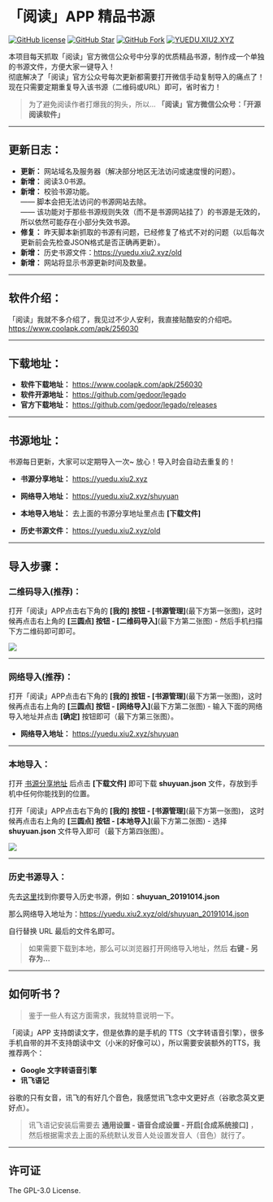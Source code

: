# 「阅读」APP 精品书源

[![GitHub license](https://img.shields.io/badge/license-GPL--3.0-orange?style=flat-square&color=0f6adb)](https://github.com/XIU2/yuedu/blob/master/LICENSE)
[![GitHub Star](https://img.shields.io/github/stars/XIU2/yuedu.svg?style=flat-square&label=Star&color=0f6adb)](https://github.com/XIU2/yuedu/stargazers)
[![GitHub Fork](https://img.shields.io/github/forks/XIU2/yuedu.svg?style=flat-square&label=Fork&color=0f6adb)](https://github.com/XIU2/yuedu/network/members)
[![YUEDU.XIU2.XYZ](https://img.shields.io/static/v1?label=%20&message=YUEDU.XIU2.XYZ&style=flat-square&labelColor=1172EB&color=0f6adb&logo=data:image/png;base64,iVBORw0KGgoAAAANSUhEUgAAABAAAAAQCAYAAAAf8/9hAAAA1ElEQVR42mMULHr9n4ECwEhVA971ijDUb/7CMPnAD4Y4M3aGCeG8ODUKFb/BNCDYgI1hdiwfXBIbQFcDNwBkO0wQXRGyHDofqwHOaiwMq9MFGDwnvWfw0WNnyHbgYnCf+J7h9KO/xBkAYuPzN1EGoIcDLnnaGUCRF5D5INqk/R3DvTf/iI8FmAtgBtRt+sJw8ckfho1ZAnAxnAYgawYBH21WhkVJ/HAxgglJlJuR4cnHfwzsLIwo/o8yYWOYEsnH8PHbP4bStV8Y1lz4hZmUyQEUGwAAWJ624X5VLdcAAAAASUVORK5CYII=)](https://yuedu.xiu2.xyz)

本项目每天抓取「阅读」官方微信公众号中分享的优质精品书源，制作成一个单独的书源文件，方便大家一键导入！  
彻底解决了「阅读」官方公众号每次更新都需要打开微信手动复制导入的痛点了！现在只需要定期重复导入该书源（二维码或URL）即可，省时省力！  
> 为了避免阅读作者打爆我的狗头，所以... **「阅读」官方微信公众号：「开源阅读软件」**  

****

## 更新日志：
- **更新：** 网站域名及服务器（解决部分地区无法访问或速度慢的问题）。
- **新增：** 阅读3.0书源。
- **新增：** 校验书源功能。  
—— 脚本会把无法访问的书源网站去除。  
—— 该功能对于那些书源规则失效（而不是书源网站挂了）的书源是无效的，所以依然可能存在小部分失效书源。
- **修复：** 昨天脚本新抓取的书源有问题，已经修复了格式不对的问题（以后每次更新前会先检查JSON格式是否正确再更新）。
- **新增：** 历史书源文件：https://yuedu.xiu2.xyz/old
- **新增：** 网站将显示书源更新时间及数量。

****

## 软件介绍：
「阅读」我就不多介绍了，我见过不少人安利，我直接贴酷安的介绍吧。  
https://www.coolapk.com/apk/256030

****

## 下载地址：
- **软件下载地址：** https://www.coolapk.com/apk/256030
- **软件开源地址：** https://github.com/gedoor/legado
- **官方下载地址：** https://github.com/gedoor/legado/releases

****

## 书源地址：
书源每日更新，大家可以定期导入一次~ 放心！导入时会自动去重复的！
- **书源分享地址：** https://yuedu.xiu2.xyz
- **网络导入地址：** https://yuedu.xiu2.xyz/shuyuan

- **本地导入地址：** 去上面的书源分享地址里点击 **\[下载文件\]**
- **历史书源文件：** https://yuedu.xiu2.xyz/old

****

## 导入步骤：
### 二维码导入(推荐)：
打开「阅读」APP点击右下角的 **\[我的\] 按钮 - \[书源管理\]**(最下方第一张图)，这时候再点击右上角的 **\[三圆点\] 按钮 - \[二维码导入\]**(最下方第二张图) - 然后手机扫描下方二维码即可即可。  

![](https://yuedu.xiu2.xyz/dist/img/img-02.png)

****

### 网络导入(推荐)：
打开「阅读」APP点击右下角的 **\[我的\] 按钮 - \[书源管理\]**(最下方第一张图)，这时候再点击右上角的 **\[三圆点\] 按钮 - \[网络导入\]**(最下方第二张图) - 输入下面的网络导入地址并点击 **\[确定\]** 按钮即可（最下方第三张图）。  
- **网络导入地址：** https://yuedu.xiu2.xyz/shuyuan

****

### 本地导入：
打开 [书源分享地址](https://yuedu.xiu2.xyz) 后点击 **\[下载文件\]** 即可下载 **shuyuan.json** 文件，存放到手机中任何你能找到的位置。  

打开「阅读」APP点击右下角的 **\[我的\] 按钮 - \[书源管理\]**(最下方第一张图)， 这时候再点击右上角的 **\[三圆点\] 按钮 - \[本地导入\]**(最下方第二张图) - 选择 **shuyuan.json** 文件导入即可（最下方第四张图）。  

![](https://yuedu.xiu2.xyz/dist/img/img-04.png)

****

### 历史书源导入：

先去[这里](https://yuedu.xiu2.xyz/old)找到你要导入历史书源，例如：**shuyuan_20191014.json**  

那么网络导入地址为：https://yuedu.xiu2.xyz/old/shuyuan_20191014.json  

自行替换 URL 最后的文件名即可。

> 如果需要下载到本地，那么可以浏览器打开网络导入地址，然后 **右键 - 另存为...**

****

## 如何听书？

> 鉴于一些人有这方面需求，我就特意说明一下。  

「阅读」APP 支持朗读文字，但是依靠的是手机的 TTS（文字转语音引擎），很多手机自带的并不支持朗读中文（小米的好像可以），所以需要安装额外的TTS，我推荐两个：
- **Google 文字转语音引擎**  
- **讯飞语记**  

谷歌的只有女音，讯飞的有好几个音色，我感觉讯飞念中文更好点（谷歌念英文更好点）。

> 讯飞语记安装后需要去 **通用设置 - 语音合成设置 - 开启\[合成系统接口\]** ，然后根据需求去上面的系统默认发音人处设置发音人（音色）就行了。  

****

## 许可证
The GPL-3.0 License.  
